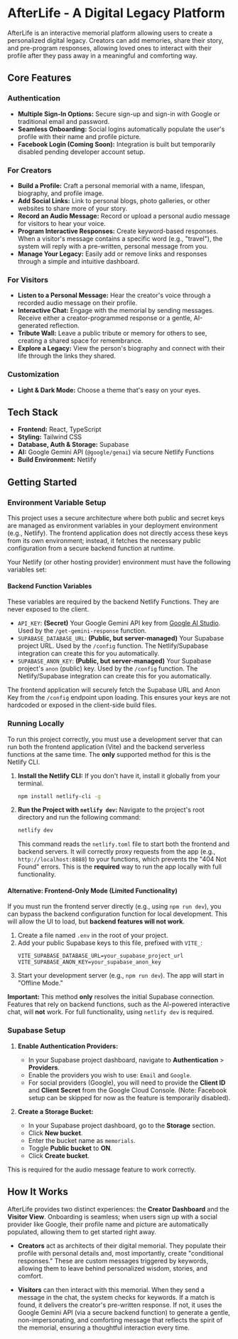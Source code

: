 # AfterLife - A Digital Legacy Platform

AfterLife is an interactive memorial platform allowing users to create a personalized digital legacy. Creators can add memories, share their story, and pre-program responses, allowing loved ones to interact with their profile after they pass away in a meaningful and comforting way.

## Core Features

### Authentication
- **Multiple Sign-In Options:** Secure sign-up and sign-in with Google or traditional email and password.
- **Seamless Onboarding:** Social logins automatically populate the user's profile with their name and profile picture.
- **Facebook Login (Coming Soon):** Integration is built but temporarily disabled pending developer account setup.

### For Creators
- **Build a Profile:** Craft a personal memorial with a name, lifespan, biography, and profile image.
- **Add Social Links:** Link to personal blogs, photo galleries, or other websites to share more of your story.
- **Record an Audio Message:** Record or upload a personal audio message for visitors to hear your voice.
- **Program Interactive Responses:** Create keyword-based responses. When a visitor's message contains a specific word (e.g., "travel"), the system will reply with a pre-written, personal message from you.
- **Manage Your Legacy:** Easily add or remove links and responses through a simple and intuitive dashboard.

### For Visitors
- **Listen to a Personal Message:** Hear the creator's voice through a recorded audio message on their profile.
- **Interactive Chat:** Engage with the memorial by sending messages. Receive either a creator-programmed response or a gentle, AI-generated reflection.
- **Tribute Wall:** Leave a public tribute or memory for others to see, creating a shared space for remembrance.
- **Explore a Legacy:** View the person's biography and connect with their life through the links they shared.

### Customization
- **Light & Dark Mode:** Choose a theme that's easy on your eyes.

## Tech Stack

- **Frontend:** React, TypeScript
- **Styling:** Tailwind CSS
- **Database, Auth & Storage:** Supabase
- **AI:** Google Gemini API (`@google/genai`) via secure Netlify Functions
- **Build Environment:** Netlify

## Getting Started

### Environment Variable Setup

This project uses a secure architecture where both public and secret keys are managed as environment variables in your deployment environment (e.g., Netlify). The frontend application does not directly access these keys from its own environment; instead, it fetches the necessary public configuration from a secure backend function at runtime.

Your Netlify (or other hosting provider) environment must have the following variables set:

#### Backend Function Variables

These variables are required by the backend Netlify Functions. They are never exposed to the client.

-   `API_KEY`: **(Secret)** Your Google Gemini API key from [Google AI Studio](https://aistudio.google.com/app/apikey). Used by the `/get-gemini-response` function.
-   `SUPABASE_DATABASE_URL`: **(Public, but server-managed)** Your Supabase project URL. Used by the `/config` function. The Netlify/Supabase integration can create this for you automatically.
-   `SUPABASE_ANON_KEY`: **(Public, but server-managed)** Your Supabase project's `anon` (public) key. Used by the `/config` function. The Netlify/Supabase integration can create this for you automatically.

The frontend application will securely fetch the Supabase URL and Anon Key from the `/config` endpoint upon loading. This ensures your keys are not hardcoded or exposed in the client-side build files.

### Running Locally

To run this project correctly, you must use a development server that can run both the frontend application (Vite) and the backend serverless functions at the same time. The **only** supported method for this is the Netlify CLI.

1.  **Install the Netlify CLI:** If you don't have it, install it globally from your terminal.
    ```bash
    npm install netlify-cli -g
    ```

2.  **Run the Project with `netlify dev`:** Navigate to the project's root directory and run the following command:
    ```bash
    netlify dev
    ```
    This command reads the `netlify.toml` file to start both the frontend and backend servers. It will correctly proxy requests from the app (e.g., `http://localhost:8888`) to your functions, which prevents the "404 Not Found" errors. This is the **required** way to run the app locally with full functionality.

#### Alternative: Frontend-Only Mode (Limited Functionality)

If you must run the frontend server directly (e.g., using `npm run dev`), you can bypass the backend configuration function for local development. This will allow the UI to load, but **backend features will not work**.

1.  Create a file named `.env` in the root of your project.
2.  Add your public Supabase keys to this file, prefixed with `VITE_`:
    ```
    VITE_SUPABASE_DATABASE_URL=your_supabase_project_url
    VITE_SUPABASE_ANON_KEY=your_supabase_anon_key
    ```
3.  Start your development server (e.g., `npm run dev`). The app will start in "Offline Mode."

**Important:** This method **only** resolves the initial Supabase connection. Features that rely on backend functions, such as the AI-powered interactive chat, will **not** work. For full functionality, using `netlify dev` is required.

### Supabase Setup

1.  **Enable Authentication Providers:**
    - In your Supabase project dashboard, navigate to **Authentication** > **Providers**.
    - Enable the providers you wish to use: `Email` and `Google`.
    - For social providers (Google), you will need to provide the **Client ID** and **Client Secret** from the Google Cloud Console. (Note: Facebook setup can be skipped for now as the feature is temporarily disabled).

2.  **Create a Storage Bucket:**
    -   In your Supabase project dashboard, go to the **Storage** section.
    -   Click **New bucket**.
    -   Enter the bucket name as `memorials`.
    -   Toggle **Public bucket** to **ON**.
    -   Click **Create bucket**.

This is required for the audio message feature to work correctly.

## How It Works

AfterLife provides two distinct experiences: the **Creator Dashboard** and the **Visitor View**. Onboarding is seamless; when users sign up with a social provider like Google, their profile name and picture are automatically populated, allowing them to get started right away.

- **Creators** act as architects of their digital memorial. They populate their profile with personal details and, most importantly, create "conditional responses." These are custom messages triggered by keywords, allowing them to leave behind personalized wisdom, stories, and comfort.

- **Visitors** can then interact with this memorial. When they send a message in the chat, the system checks for keywords. If a match is found, it delivers the creator's pre-written response. If not, it uses the Google Gemini API (via a secure backend function) to generate a gentle, non-impersonating, and comforting message that reflects the spirit of the memorial, ensuring a thoughtful interaction every time.